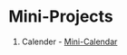 # Mini-Projects

1. Calender - [Mini-Calendar](https://kamal-stark-dev.github.io/Mini-Projects/Calendar/index.html)
